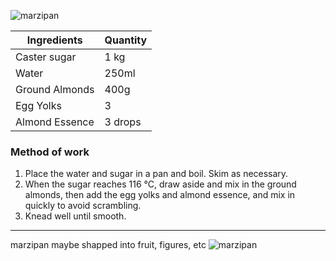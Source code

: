 ![marzipan](resource:assets/images/spongeBiscuitsCakes/marzipan.png)

|Ingredients|Quantity|
|-----------|--------|
|Caster sugar|1 kg|
|Water|250ml|
|Ground Almonds|400g|
|Egg Yolks|3|
|Almond Essence|3 drops|


### **Method of work**
1. Place the water and sugar in a pan and boil. Skim as necessary.
2. When the sugar reaches 116 °C, draw aside and mix in the ground almonds, then add the egg yolks and almond essence, and mix in quickly to avoid scrambling.
3. Knead well until smooth.

---
marzipan maybe shapped into fruit, figures, etc
![marzipan](resource:assets/images/spongeBiscuitsCakes/marzipan_2.png)